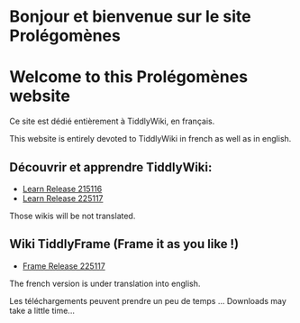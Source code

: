 # Bonjour et bienvenue sur le site Prolégomènes

# Welcome to this Prolégomènes website

Ce site est dédié entièrement à TiddlyWiki, en français.

This website is entirely devoted to TiddlyWiki in french as well as in english.

## Découvrir et apprendre TiddlyWiki:

- [Learn Release 215116](https://prolegomenes.github.io/learn/Learn215116.html)
- [Learn Release 225117](https://prolegomenes.github.io/learn/Learn225117.html)

Those wikis will be not translated.

## Wiki TiddlyFrame (Frame it as you like !)

- [Frame Release 225117](https://prolegomenes.github.io/learn/Frame.html)

The french version is under translation into english.

Les téléchargements peuvent prendre un peu de temps ...
Downloads may take a little time...

